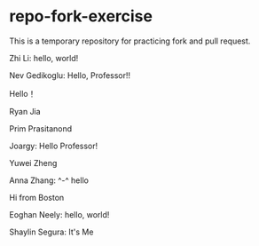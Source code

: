 # repo-fork-exercise

This is a temporary repository for practicing fork and pull request.

Zhi Li: hello, world!

Nev Gedikoglu: Hello, Professor!!

Hello！

Ryan Jia

Prim Prasitanond

Joargy: Hello Professor!

Yuwei Zheng

Anna Zhang: ^-^ hello

Hi from Boston

Eoghan Neely: hello, world!

Shaylin Segura: It's Me
